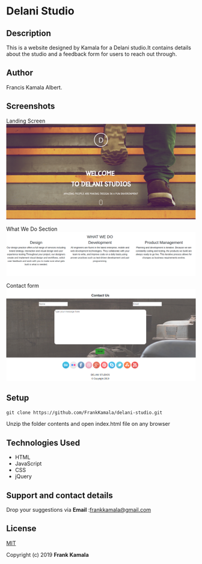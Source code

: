 # Delani Studio

## Description
This is a website designed by Kamala for a Delani studio.It contains details about the studio and a feedback form for users to reach out through.

## Author
Francis Kamala Albert.

## Screenshots
 Landing Screen
![image](https://github.com/FrankKamala/delani-studio/blob/master/images/screenshot/hme.png)

  What We Do Section
  ![image](https://github.com/FrankKamala/delani-studio/blob/master/images/screenshot/works.png)

  Contact form
  ![image](https://github.com/FrankKamala/delani-studio/blob/master/images/screenshot/cont.png)

## Setup
`git clone https://github.com/FrankKamala/delani-studio.git`

Unzip the folder contents and open index.html file on any browser




## Technologies Used
* HTML
* JavaScript
* CSS
* jQuery

## Support and contact details

Drop your suggestions via **Email** :<frankkamala@gmail.com>

## License
[MIT](https://choosealicense.com/licenses/mit/)

Copyright (c) 2019 **Frank Kamala**
